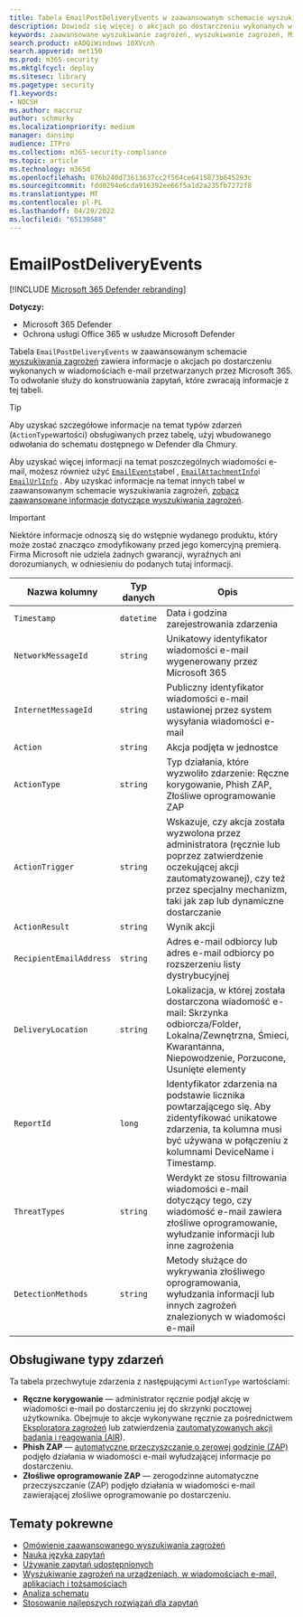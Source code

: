 ```yaml
---
title: Tabela EmailPostDeliveryEvents w zaawansowanym schemacie wyszukiwania zagrożeń
description: Dowiedz się więcej o akcjach po dostarczeniu wykonanych w Microsoft 365 wiadomościach e-mail w tabeli EmailPostDeliveryEvents zaawansowanego schematu wyszukiwania zagrożeń
keywords: zaawansowane wyszukiwanie zagrożeń, wyszukiwanie zagrożeń, Microsoft 365 Defender wyszukiwanie zagrożeń, wyszukiwanie zagrożeń, dokumentacja schematu, kusto, tabela, kolumna, typ danych, opis, EmailPostDeliveryEvents, identyfikator wiadomości sieciowej, nadawca, adresat, identyfikator załącznika, nazwa załącznika, werdykt w sprawie złośliwego oprogramowania, werdykt wyłudzania informacji, liczba załączników, liczba linków, liczba adresów URL
search.product: eADQiWindows 10XVcnh
search.appverid: met150
ms.prod: m365-security
ms.mktglfcycl: deploy
ms.sitesec: library
ms.pagetype: security
f1.keywords:
- NOCSH
ms.author: maccruz
author: schmurky
ms.localizationpriority: medium
manager: dansimp
audience: ITPro
ms.collection: m365-security-compliance
ms.topic: article
ms.technology: m365d
ms.openlocfilehash: 876b240d73613637cc2f564ce6415873b645293c
ms.sourcegitcommit: fdd0294e6cda916392ee66f5a1d2a235fb7272f8
ms.translationtype: MT
ms.contentlocale: pl-PL
ms.lasthandoff: 04/29/2022
ms.locfileid: "65130588"
---
```

# <a name="emailpostdeliveryevents"></a>EmailPostDeliveryEvents

[!INCLUDE [Microsoft 365 Defender rebranding](../includes/microsoft-defender.md)]


**Dotyczy:**
- Microsoft 365 Defender
- Ochrona usługi Office 365 w usłudze Microsoft Defender

Tabela `EmailPostDeliveryEvents` w zaawansowanym schemacie [wyszukiwania zagrożeń](advanced-hunting-overview.md) zawiera informacje o akcjach po dostarczeniu wykonanych w wiadomościach e-mail przetwarzanych przez Microsoft 365. To odwołanie służy do konstruowania zapytań, które zwracają informacje z tej tabeli.

>[!TIP]
> Aby uzyskać szczegółowe informacje na temat typów zdarzeń (`ActionType`wartości) obsługiwanych przez tabelę, użyj wbudowanego odwołania do schematu dostępnego w Defender dla Chmury.

Aby uzyskać więcej informacji na temat poszczególnych wiadomości e-mail, możesz również użyć [`EmailEvents`](advanced-hunting-emailevents-table.md)tabel , [`EmailAttachmentInfo`](advanced-hunting-emailattachmentinfo-table.md)i [`EmailUrlInfo`](advanced-hunting-emailurlinfo-table.md) . Aby uzyskać informacje na temat innych tabel w zaawansowanym schemacie wyszukiwania zagrożeń, [zobacz zaawansowane informacje dotyczące wyszukiwania zagrożeń](advanced-hunting-schema-tables.md).

> [!IMPORTANT]
> Niektóre informacje odnoszą się do wstępnie wydanego produktu, który może zostać znacząco zmodyfikowany przed jego komercyjną premierą. Firma Microsoft nie udziela żadnych gwarancji, wyraźnych ani dorozumianych, w odniesieniu do podanych tutaj informacji.

| Nazwa kolumny | Typ danych | Opis |
|-------------|-----------|-------------|
| `Timestamp` | `datetime` | Data i godzina zarejestrowania zdarzenia |
| `NetworkMessageId` | `string` | Unikatowy identyfikator wiadomości e-mail wygenerowany przez Microsoft 365 |
| `InternetMessageId` | `string` | Publiczny identyfikator wiadomości e-mail ustawionej przez system wysyłania wiadomości e-mail |
| `Action` | `string` | Akcja podjęta w jednostce |
| `ActionType` | `string` | Typ działania, które wyzwoliło zdarzenie: Ręczne korygowanie, Phish ZAP, Złośliwe oprogramowanie ZAP |
| `ActionTrigger` | `string` | Wskazuje, czy akcja została wyzwolona przez administratora (ręcznie lub poprzez zatwierdzenie oczekującej akcji zautomatyzowanej), czy też przez specjalny mechanizm, taki jak zap lub dynamiczne dostarczanie |
| `ActionResult` | `string` | Wynik akcji |
| `RecipientEmailAddress` | `string` | Adres e-mail odbiorcy lub adres e-mail odbiorcy po rozszerzeniu listy dystrybucyjnej |
| `DeliveryLocation` | `string` | Lokalizacja, w której została dostarczona wiadomość e-mail: Skrzynka odbiorcza/Folder, Lokalna/Zewnętrzna, Śmieci, Kwarantanna, Niepowodzenie, Porzucone, Usunięte elementy |
| `ReportId` | `long` | Identyfikator zdarzenia na podstawie licznika powtarzającego się. Aby zidentyfikować unikatowe zdarzenia, ta kolumna musi być używana w połączeniu z kolumnami DeviceName i Timestamp. |
| `ThreatTypes` | `string` | Werdykt ze stosu filtrowania wiadomości e-mail dotyczący tego, czy wiadomość e-mail zawiera złośliwe oprogramowanie, wyłudzanie informacji lub inne zagrożenia |
| `DetectionMethods` | `string` | Metody służące do wykrywania złośliwego oprogramowania, wyłudzania informacji lub innych zagrożeń znalezionych w wiadomości e-mail |

## <a name="supported-event-types"></a>Obsługiwane typy zdarzeń
Ta tabela przechwytuje zdarzenia z następującymi `ActionType` wartościami:

- **Ręczne korygowanie** — administrator ręcznie podjął akcję w wiadomości e-mail po dostarczeniu jej do skrzynki pocztowej użytkownika. Obejmuje to akcje wykonywane ręcznie za pośrednictwem [Eksploratora zagrożeń](../office-365-security/threat-explorer.md) lub zatwierdzenia [zautomatyzowanych akcji badania i reagowania (AIR](m365d-autoir-actions.md)).
- **Phish ZAP** — [automatyczne przeczyszczanie o zerowej godzinie (ZAP)](../office-365-security/zero-hour-auto-purge.md) podjęło działania w wiadomości e-mail wyłudzającej informacje po dostarczeniu.
- **Złośliwe oprogramowanie ZAP** — zerogodzinne automatyczne przeczyszczanie (ZAP) podjęło działania w wiadomości e-mail zawierającej złośliwe oprogramowanie po dostarczeniu.

## <a name="related-topics"></a>Tematy pokrewne
- [Omówienie zaawansowanego wyszukiwania zagrożeń](advanced-hunting-overview.md)
- [Nauka języka zapytań](advanced-hunting-query-language.md)
- [Używanie zapytań udostępnionych](advanced-hunting-shared-queries.md)
- [Wyszukiwanie zagrożeń na urządzeniach, w wiadomościach e-mail, aplikacjach i tożsamościach](advanced-hunting-query-emails-devices.md)
- [Analiza schematu](advanced-hunting-schema-tables.md)
- [Stosowanie najlepszych rozwiązań dla zapytań](advanced-hunting-best-practices.md)

